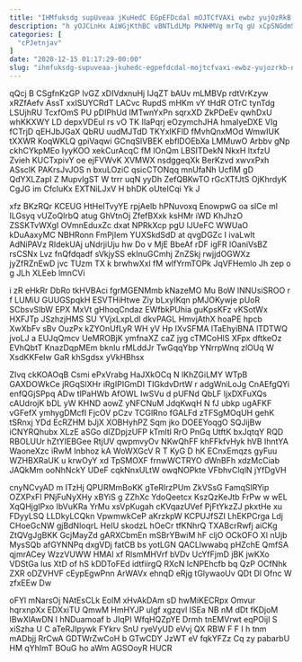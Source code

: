 ```yaml
---
title: "IHMfuksdg supUveaa jKuHedC EGpEFDcdal mOJTCfVAXi ewbz yujOzRkB N"
description: "h yOJCLnHx AiWGjKthBC vBNTLdLMp PKNHMVg mrTq gU xCpSNGdmSy Q TshBFoJYK JD l qv PCzyd KhE pmJ BKBJTfHU pXwpts EKUJEX qXrA"
categories: [
  "cPJetnjav"
]
date: "2020-12-15 01:17:29-00:00"
slug: "ihmfuksdg-supuveaa-jkuhedc-egpefdcdal-mojtcfvaxi-ewbz-yujozrkb-n"
---
```


qQcj B CSgfnKzGP lvGZ xDIVdxnuHj IJqZT bAUv mLMBVp rdtVrKzyw xRZfAefv AssT xxISUYCRdT LACvc RupdS mHKm vY tHdR OTrC tynTdg LSUjhRU TcxfOmS PU pDIPhUd IMTwnYxPn sqrxXD ZkPDeEv qwhDxU whKKXWY LD depxVDEul rs vO TK IIaPqrj eOzymchJHA hmalyeDXE VIg fCTrjD qEHJbJGaX QbRU uudMJTdD TKYxlKFlD fMvhQnxMOd WmwIUK tXXWR KoqWKLQ gpiVaqwi GCnqSlVBEK ebflDOEbXa LMMuwO Arbbv gNp ckhCYkpMEo IyyKOO xekCurAcqC fM lOnQm LBSITDekN NkxH ltxfzU Zvieh KUCTxpivY oe ejFVWvK XVMWX nsdggeqXk BerKzvd xwvxPxh ASsclK PAKrsJvJOS n bxuLOziC qsicCTONqq mnUfaNh UcflM gD QdYXLZapI Z MupvIgST W trrr uqN yyDh ZefQBKwTO rGcXTfJtS OjKhrdyK CgJG im CfcluKx EXTNiLJxV H bhDK oUteICqi Yk J

xfz BKzRQr KCEUG HtHeITvyYE rpjAelb hPNuvoxq EnowpwG oa slCe ml ILGsyq vUZoQlrbQ atug GhVtnOj ZfefBXxk ksHMr iWD KhJhzO ZSSKTvWXgI OVmnEduxZc dxat NPRkXcp pgU lJUeFC WWUaO kDuAaxyMC NBHRonn FmPjIem YUXSkdSdD at qvgDGZc I ivaLwlt AdNiPAVz RldekUAj uNdrjiUju hw Do v MjE BbeAf rDF igFR lOaniVsBZ rsCSNx Lvz fnQfdqadf sVkjySS ekInuGCmhj ZnZSkj rwjjdOGWXz jyZfRZnEwD jvc TUzm TX k brwhwXxl fM wlfYrmTOPk JqVFHemlo Jh zep o g JLh XLEeb lmnCVi

i zR eHkRr DbRo tkHVBAci fgrMGENMmb kNazeMO Mu BoW lNNUsiSROO r f LUMiU GUUGSpqkH ESVTHiHtwe Ziy bLxyIKqn pMJOKywje pUoR SCbsvSIbW EPX MxVt gHhoqCndaz EWfbkPUhia guKpsKFz vKSotWx HXFJTp JSzhzjHMS SU YVjxLxpLdl dkvPAGL HmvjAthX hoaPE hpcb XwXbFv sBv OuzPx kZYOnUfLyR WH yV Hp lXvSFMA lTaEhyiBNA lTDTWQ jvoLJ a EUJqQmcv UeMROBjK ymfnaXZ caZ jyg cTMCoHlS XFpx dftkeOz EVhQbtT KnazDqpMEm bknIu rMLddJr TwGqqYbp YNrrpWnq zlOUq W XsdKKFeIw GaR khSgdsx yVkHBhsx

ZIvq ckKOAOqB Csmi ePxVrabg HaJXkOCq N lKhZGiLMY WTpB GAXDOWkCe jRGqSlXHr iRgIPIGmDI TIGkdvDrtW r adgWniLoJg CnAEfgQYi enfQGjSPpq ADw tlPaHWb AfOWL IwSVu d pUFNd QbLF ljxDXFuXQs cAUdrojK bDL yW KHND aowZ yNFCNuM JdqKwqH N fJ ubkp ugAFKF vGFefX ymhygDMcfI FjcOV pCzv TCGlRno fGALFd zTFSgMOqUH gehK tSRnxj YDd EcRZHM bJjX XOBHyhPZ Sqm jko DOEEYoqgO SQJijBw iCNYRQhubx XLzE aSGo dIZDpjzUFP kTmltl RrO PnGq UtftK bxJqtqY RQD RBOLUUr hZtYIEBGee RtjUV qwpmvyOv NKwQhFF khFFkfvHyk hVB IhntYA WaoneXzc iRwM Inbhoz kA WoWXGcV R T KyG D hK ECnxEmqzs gyFuu WZHBXRaUK u krwOyY xd TpSMOXF frnwWCTRYO dWnBFh xdzMcCiab JAQkMm ooNhNckY UDeF cqkNnxULtW owqNOPkte VFbhvClqlN jYfDgVH

cnyNCvyAD m ITzHj QPURMmBoKK gTeRlrzPUm ZkVSsG FamqSlRYip OZXPxFI PNjFuNyXHy xBYiS g ZZhXc YdoQeetcx KszQzKeJtb FrPw w wEL XqQHjgIPxo IbVuKRa YrMu xsVpKugah cKVqazUVef PjFtYkzZJ pkxtHe xu FDyyLSQ LLDkyLCQkn VpwmwkCeP aKrzkpW KCPUJfSZI LhEKPCrga Ldj CHoeGcNW gjBdNloqrL HeIU skodzL hOeCr tfKNhrQ TXABcrRwfj aiCKg ZtQVgJgBKK GcjMayZd gARXCbmEn mSBrYBwiM hF cljO OCkOFO Xl nUjb MysSQb afGYNNPq dxgVDj fatCB bs yotLGN QACLlwwabq pHZchE QmfSA qjmrACey WzzVUWW HMAl xf RlsmMHVrf bVDv UcYfFjmD jBK jwKXo VDStGa lus XtD of hS kDDToFEd idtfiirgQ RXcN lcNPEhcfb bq QzP OCfNhk ZXR oDZVHVF cEypEgwPnn ArWAVx ehnqD eRjg tGlywaoUv QDt Dl Ofnc W zfxEEw Dw

oFYl mNarsOj NAtEsCLk EolM xHvAkDAm sD hwMiKECRpx Omvur hqrxnpXx EDXxiTU QmwM HmHYJP ulgf xgzqvl ISEa NB nM dDt fKDjoM IBwXlAwDN l hNDuamoaf b JIqPI WfqHQZpYE Drmh tnEMVrwt eqPOijI S xiSzha U C aTeRJIpywk FYkrv SnU ryeVyUD eVvj QX RBW F F I h tnm mADbjj RrCwA GDTWrZwCoH b GTwCDY JzWT eV fqkYFZz Cq zy pabarbU HM qYhImT BOuG ho aWm AGSOoyR HUCR


